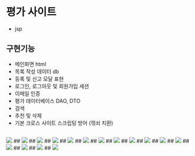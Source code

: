 # 평가 사이트
- jsp

## 구현기능

- 메인화면 html
- 목록 작성 데이터 db
- 등록 및 신고 모달 표현
- 로그인, 로그아웃 및 회원가입 세션
- 이메일 인증
- 평가 데이터베이스 DAO, DTO
- 검색
- 추천 및 삭제
- 기본 크로스 사이트 스크립팅 방어 (꺾쇠 치환)

##
<img src="https://user-images.githubusercontent.com/59479116/101315875-c66db980-389e-11eb-9b69-4215537a9f49.PNG">
##
<img src="https://user-images.githubusercontent.com/59479116/101315906-d2597b80-389e-11eb-8b58-1e738a7e7a3b.PNG">
##
<img src="https://user-images.githubusercontent.com/59479116/101315911-d4bbd580-389e-11eb-9d48-7208699b87e1.PNG">
##
<img src="https://user-images.githubusercontent.com/59479116/101315945-ea30ff80-389e-11eb-961f-6059c1051687.PNG">
##
<img src="https://user-images.githubusercontent.com/59479116/101315949-ebfac300-389e-11eb-867f-bff449caf702.PNG">
##
<img src="https://user-images.githubusercontent.com/59479116/101315970-f452fe00-389e-11eb-8932-b2ac05d41018.PNG">
##
<img src="https://user-images.githubusercontent.com/59479116/101315994-fcab3900-389e-11eb-945e-cacf4a5d0926.PNG">
##
<img src="https://user-images.githubusercontent.com/59479116/101316010-046add80-389f-11eb-890d-0f3f0fa45f1d.PNG">
##
<img src="https://user-images.githubusercontent.com/59479116/101316014-0765ce00-389f-11eb-949a-fc32b11b06f5.PNG">
##
<img src="https://user-images.githubusercontent.com/59479116/101316021-09c82800-389f-11eb-906e-cf10048655d9.PNG">
##
<img src="https://user-images.githubusercontent.com/59479116/101316028-0b91eb80-389f-11eb-9377-32fe6676ac72.PNG">
##
<img src="https://user-images.githubusercontent.com/59479116/101316038-12b8f980-389f-11eb-8b7b-e3a07673ae82.PNG">
##
<img src="https://user-images.githubusercontent.com/59479116/101316041-1482bd00-389f-11eb-83b8-a11ffd0af575.PNG">
##
<img src="https://user-images.githubusercontent.com/59479116/101316051-1a789e00-389f-11eb-9c3e-78811c2a502e.PNG">
##
<img src="https://user-images.githubusercontent.com/59479116/101316055-1cdaf800-389f-11eb-86ef-a6b62cb2131c.PNG">
##
<img src="https://user-images.githubusercontent.com/59479116/101316073-249a9c80-389f-11eb-8691-39b139b08c01.PNG">

